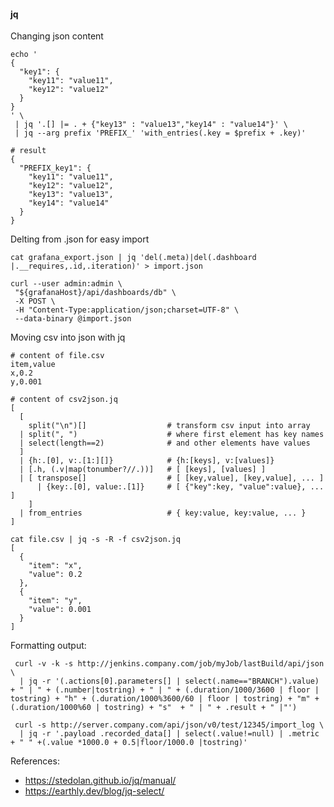 #### jq

Changing json content

    echo '
    {
      "key1": {
        "key11": "value11",
        "key12": "value12"
      }
    }
    ' \
     | jq '.[] |= . + {"key13" : "value13","key14" : "value14"}' \
     | jq --arg prefix 'PREFIX_' 'with_entries(.key = $prefix + .key)'

    # result
    {
      "PREFIX_key1": {
        "key11": "value11",
        "key12": "value12",
        "key13": "value13",
        "key14": "value14"
      }
    }

Delting from .json for easy import

    cat grafana_export.json | jq 'del(.meta)|del(.dashboard |.__requires,.id,.iteration)' > import.json

    curl --user admin:admin \
     "${grafanaHost}/api/dashboards/db" \
     -X POST \
     -H "Content-Type:application/json;charset=UTF-8" \
     --data-binary @import.json

Moving csv into json with jq

    # content of file.csv
    item,value
    x,0.2
    y,0.001

    # content of csv2json.jq
    [
      [                                               
        split("\n")[]                  # transform csv input into array
      | split(", ")                    # where first element has key names
      | select(length==2)              # and other elements have values
      ]                                
      | {h:.[0], v:.[1:][]}            # {h:[keys], v:[values]}
      | [.h, (.v|map(tonumber?//.))]   # [ [keys], [values] ]
      | [ transpose[]                  # [ [key,value], [key,value], ... ]
          | {key:.[0], value:.[1]}     # [ {"key":key, "value":value}, ... ]
        ]
      | from_entries                   # { key:value, key:value, ... }
    ]
    
    cat file.csv | jq -s -R -f csv2json.jq
    [
      {
        "item": "x",
        "value": 0.2
      },
      {
        "item": "y",
        "value": 0.001
      }
    ]

Formatting output:

     curl -v -k -s http://jenkins.company.com/job/myJob/lastBuild/api/json \
      | jq -r '(.actions[0].parameters[] | select(.name=="BRANCH").value) + " | " + (.number|tostring) + " | " + (.duration/1000/3600 | floor | tostring) + "h" + (.duration/1000%3600/60 | floor | tostring) + "m" + (.duration/1000%60 | tostring) + "s"  + " | " + .result + " |"')

     curl -s http://server.company.com/api/json/v0/test/12345/import_log \
      | jq -r '.payload .recorded_data[] | select(.value!=null) | .metric + " " +(.value *1000.0 + 0.5|floor/1000.0 |tostring)'

References:

 * https://stedolan.github.io/jq/manual/
 * https://earthly.dev/blog/jq-select/ 
